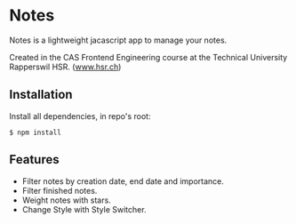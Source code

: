# Notes
Notes is a lightweight jacascript app to manage your notes.

Created in the CAS Frontend Engineering course at the Technical University Rapperswil HSR.
(www.hsr.ch)

## Installation
Install all dependencies, in repo's root:
```
$ npm install
```

## Features
* Filter notes by creation date, end date and importance.
* Filter finished notes.
* Weight notes with stars.
* Change Style with Style Switcher.


